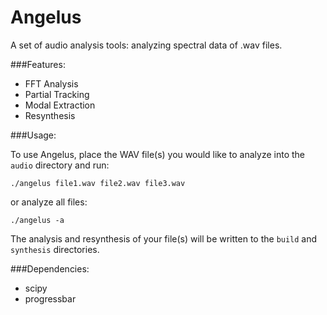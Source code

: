 # Angelus

A set of audio analysis tools: analyzing spectral data of .wav files. 

###Features:

* FFT Analysis 
* Partial Tracking 
* Modal Extraction
* Resynthesis

###Usage:

To use Angelus, place the WAV file(s) you would like to analyze into the `audio` directory and run:
```shell
./angelus file1.wav file2.wav file3.wav
```
or analyze all files:
```shell
./angelus -a
```

The analysis and resynthesis of your file(s) will be written to the `build` and `synthesis` directories.

###Dependencies:

* scipy
* progressbar
